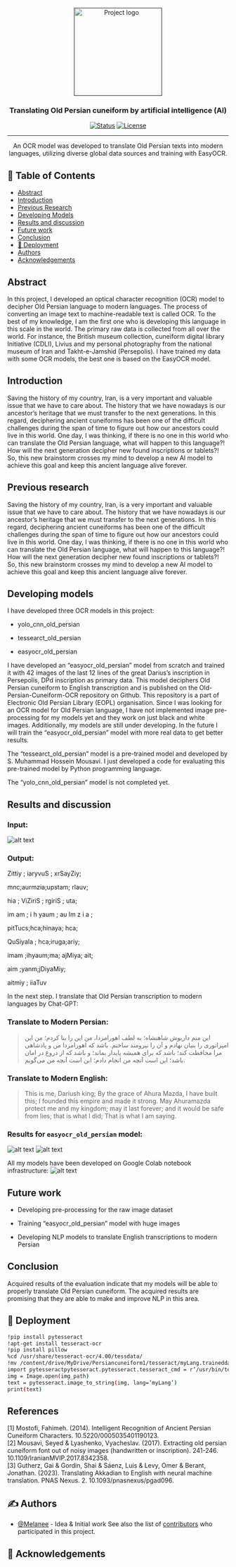 <p align="center">
  <a href="" rel="noopener">
 <img width=200px height=200px src="https://avatars.githubusercontent.com/u/173536817?s=200&v=4" alt="Project logo"></a>
</p>

<h3 align="center">Translating Old Persian cuneiform by artificial intelligence (AI)</h3>

<div align="center">

  [![Status](https://img.shields.io/badge/status-active-success.svg)]() 
  [![License](https://img.shields.io/badge/license-MIT-blue.svg)](/LICENSE)

</div>

---

<p align="center">An OCR model was developed to translate Old Persian texts into modern languages, utilizing diverse global data sources and training with EasyOCR.
    <br> 
</p>

## 📝 Table of Contents
- [Abstract](#abstract)
- [Introduction](#introduction)
- [Previous Research](#previousResearch)
- [Developing Models](#developingModels)
- [Results and discussion](#ResultsAndDiscussion)
- [Future work](#futureWork)
- [Conclusion](#conclusion)
- [🚀 Deployment](#deployment)
- [Authors](#authors)
- [Acknowledgements](#acknowledgements)



## Abstract  <a name = "abstract"></a>
In this project, I developed an optical character recognition (OCR) model to decipher Old Persian language to modern languages. The process of converting an image text to machine-readable text is called OCR. To the best of my knowledge, I am the first one who is developing this language in this scale in the world. The primary raw data is collected from all over the world. For instance, the British museum collection, cuneiform digital library Initiative (CDLI), Livius and my personal photography from the national museum of Iran and Takht-e-Jamshid (Persepolis). I have trained my data with some OCR models, the best one is based on the EasyOCR model.

## Introduction <a name = "introduction"></a>
Saving the history of my country, Iran, is a very important and valuable issue that we have to care about. The history that we have nowadays is our ancestor’s heritage that we must transfer to the next generations. In this regard, deciphering ancient cuneiforms has been one of the difficult challenges during the span of time to figure out how our ancestors could live in this world. One day, I was thinking, if there is no one in this world who can translate the Old Persian language, what will happen to this language?! How will the next generation decipher new found inscriptions or tablets?! So, this new brainstorm crosses my mind to develop a new AI model to achieve this goal and keep this ancient language alive forever.

## Previous research <a name = "previousResearch"></a>
Saving the history of my country, Iran, is a very important and valuable issue that we have to care about. The history that we have nowadays is our ancestor’s heritage that we must transfer to the next generations. In this regard, deciphering ancient cuneiforms has been one of the difficult challenges during the span of time to figure out how our ancestors could live in this world. One day, I was thinking, if there is no one in this world who can translate the Old Persian language, what will happen to this language?! How will the next generation decipher new found inscriptions or tablets?! So, this new brainstorm crosses my mind to develop a new AI model to achieve this goal and keep this ancient language alive forever.

## Developing models <a name = "developingModels"></a>
I have developed three OCR models in this project:

- yolo_cnn_old_persian

- tessearct_old_persian

- easyocr_old_persian

I have developed an “easyocr_old_persian” model from scratch and trained it with 42 images of the last 12 lines of the great Darius’s inscription in Persepolis, DPd inscription as primary data. This model deciphers Old Persian cuneiform to English transcription and is published on the Old-Persian-Cuneiform-OCR repository on Github. This repository is a part of Electronic Old Persian Library (EOPL) organisation. Since I was looking for an OCR model for Old Persian language, I have not implemented image pre-processing for my models yet and they work on just black and white images. Additionally, my models are still under developing. In the future I will train the “easyocr_old_persian” model with more real data to get better results.

The “tessearct_old_persian” model is a pre-trained model and developed by S. Muhammad Hossein Mousavi. I just developed a code for evaluating this pre-trained model by Python programming language.

The “yolo_cnn_old_persian” model is not completed yet.

## Results and discussion <a name = "ResultsAndDiscussion"></a>
### Input:
![alt text](https://miro.medium.com/v2/resize:fit:786/format:webp/1*ORJ4H_KcJnDjO90psa8qrg.png)

### Output:
Zittiy ; iaryvuS ; xrSayZiy;

mnc;aurmzia;upstam; rlauv;

hia ; ViZiriS ; rgiriS ; uta;

im am ; i h yaum ; au lm z i a ;

pitTucs;hca;hinaya; hca;

QuSiyala ; hca;iruga;ariy;

imam ;ihyaum;ma; ajMiya; ait;

aim ;yanm;jDiyaMiy;

aitmiy ; iiaTuv

In the next step. I translate that Old Persian transcription to modern languages by Chat-GPT:
### Translate to Modern Persian:
> این منم داریوش شاهنشاه؛ به لطف اهورامزدا، من این را بنا کردم؛ من این امپراتوری را بنیان نهادم و آن را نیرومند ساختم. باشد که اهورامزدا من و پادشاهی مرا محافظت کند؛ باشد که برای همیشه پایدار بماند؛ و باشد که از دروغ در امان باشد؛ این است آنچه من انجام دادم؛
این است آنچه من می‌گویم.


### Translate to Modern English:
>This is me, Dariush king; By the grace of Ahura Mazda, I have built this; I founded this empire and made it strong. May Ahuramazda protect me and my kingdom; may it last forever; and it would be safe from lies; that is what I did;
That is what I am saying.

### Results for `easyocr_old_persian` model:
![alt text](https://miro.medium.com/v2/resize:fit:640/format:webp/1*TbEKktzAdkmgPUo4EKYNzw.png)
![alt text](https://miro.medium.com/v2/resize:fit:720/format:webp/1*58xk4LtiP0qz6HCjuGzF1Q.png)

All my models have been developed on Google Colab notebook infrastructure:
![alt text](https://miro.medium.com/v2/resize:fit:640/format:webp/1*9cHKJkL3o4Bwhqa5_I0MHw.png)

## Future work <a name = "futureWork"></a>
- Developing pre-processing for the raw image dataset

- Training “easyocr_old_persian” model with huge images

- Developing NLP models to translate English transcriptions to modern Persian
  
## Conclusion <a name = "conclusion"></a>
Acquired results of the evaluation indicate that my models will be able to properly translate Old Persian cuneiform. The acquired results are promising that they are able to make and improve NLP in this area.


## 🚀 Deployment <a name = "deployment"></a>
```bash
!pip install pytesseract
!apt-get install tesseract-ocr
!pip install pillow
%cd /usr/share/tesseract-ocr/4.00/tessdata/
!mv /content/drive/MyDrive/Persiancuneiform1/tesseract/myLang.traineddata /usr/share/tesseract-ocr/4.00/tessdatafrom PIL import Image
import pytesseractpytesseract.pytesseract.tesseract_cmd = r’/usr/bin/tesseract’img_path =’/content/drive/MyDrive/Persiancuneiform1/DPd.png’
img = Image.open(img_path)
text = pytesseract.image_to_string(img, lang=’myLang’)
print(text)
```
## References <a name = "references"></a>
<a id="1">[1]</a> 
Mostofi, Fahimeh. (2014). Intelligent Recognition of Ancient Persian Cuneiform Characters. 10.5220/0005035401190123. 
<br>
<a id="2">[2]</a> 
Mousavi, Seyed & Lyashenko, Vyacheslav. (2017). Extracting old persian cuneiform font out of noisy images (handwritten or inscription). 241-246. 10.1109/IranianMVIP.2017.8342358. 
<br>
<a id="3">[3]</a> 
Gutherz, Gai & Gordin, Shai & Sáenz, Luis & Levy, Omer & Berant, Jonathan. (2023). Translating Akkadian to English with neural machine translation. PNAS Nexus. 2. 10.1093/pnasnexus/pgad096. 

## ✍️ Authors <a name = "authors"></a>
- [@Melanee](https://github.com/Melanee-Melanee) - Idea & Initial work
See also the list of [contributors](https://github.com/orgs/Electronic-Old-Persian-Library/people) who participated in this project.

## 🎉 Acknowledgements <a name = "acknowledgements"></a>

